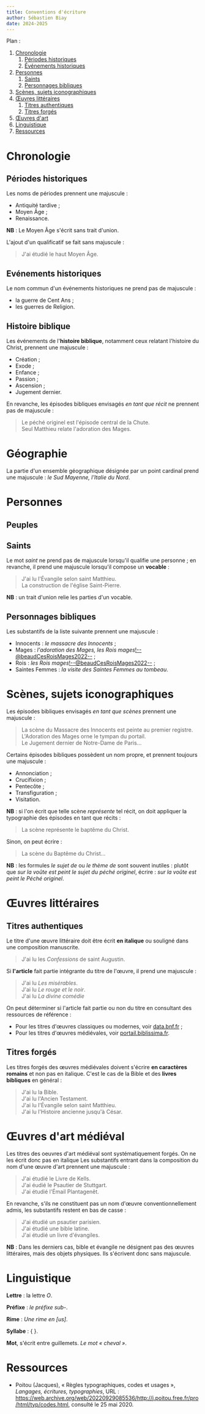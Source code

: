 ```yaml
---
title: Conventions d'écriture
author: Sébastien Biay
date: 2024-2025
---
```


Plan :

1. [Chronologie](#t1)
	1. [Périodes historiques](#t1-1)
	2. [Événements historiques](#t1-2)
2. [Personnes](#t2)
	1. [Saints](#t2-1)
	2. [Personnages bibliques](#t2-2)
3. [Scènes, sujets iconographiques](#t3)
4. [Œuvres littéraires](#t4)
	1. [Titres authentiques](#t4-1)
	2. [Titres forgés](#t4-2)
5. [Œuvres d'art](#t5)
6. [Linguistique](#t6)
7. [Ressources](#t7)

[comment]: <> (FINET)



<a id='t1'/>

# Chronologie


<a id='t1-1'/>

## Périodes historiques

Les noms de périodes prennent une majuscule :

- Antiquité tardive ;
- Moyen Âge ;
- Renaissance.

**NB** : Le Moyen Âge s'écrit sans trait d'union.

L'ajout d'un qualificatif se fait sans majuscule :

> J'ai étudié le haut Moyen Âge.


<a id='t1-2'/>

## Evénements historiques

Le nom commun d'un événements historiques ne prend pas de majuscule :

- la guerre de Cent Ans ;<!--ImpNat-->
- les guerres de Religion<!--ImpNat-->.

## Histoire biblique

Les événements de l'**histoire biblique**, notamment ceux relatant l'histoire du Christ, prennent une majuscule :

- Création ;
- Exode ;
- Enfance ;
- Passion ;
- Ascension ;
- Jugement dernier.

En revanche, les épisodes bibliques envisagés *en tant que récit* ne prennent pas de majuscule : 

> Le péché originel est l'épisode central de la Chute.\
 Seul Matthieu relate l'adoration des Mages.


<a id='t2'/>

# Géographie

La partie d'un ensemble géographique désignée par un point cardinal prend une majuscule : *le Sud Mayenne, l'Italie du Nord*.


# Personnes

## Peuples


<a id='t2-1'/>

## Saints

Le mot *saint* ne prend pas de majuscule lorsqu'il qualifie une personne ; en revanche, il prend une majuscule lorsqu'il compose un **vocable** : 

> J'ai lu l'Évangile selon saint Matthieu.\
 La construction de l'église Saint-Pierre.

**NB** : un trait d'union relie les parties d'un vocable.


<a id='t2-2'/>

## Personnages bibliques

Les substantifs de la liste suivante prennent une majuscule :

- Innocents : *le massacre des Innocents* ;
- Mages : *l'adoration des Mages, les Rois mages*<!--@beaudCesRoisMages2022--> ;
- Rois : *les Rois mages*<!--@beaudCesRoisMages2022--> ;
- Saintes Femmes : *la visite des Saintes Femmes au tombeau*<!--iconclass ; @poilpreRepresentationsCarolingiennesOttoniennes2022 ; biblissima avec un doute sur la maj initiale ; autres graphies : saintes-femmes dans @beaudCesRoisMages2022, p. 149-->.


<a id='t3'/>

# Scènes, sujets iconographiques

Les épisodes bibliques envisagés *en tant que scènes* prennent une majuscule :

> La scène du Massacre des Innocents est peinte au premier registre.\
 L'Adoration des Mages orne le tympan du portail.\
 Le Jugement dernier de Notre-Dame de Paris…

Certains épisodes bibliques possèdent un nom propre, et prennent toujours une majuscule :

- Annonciation ;
- Crucifixion ;
- Pentecôte ;
- Transfiguration ;
- Visitation.

**NB** : si l'on écrit que telle scène *représente* tel récit, on doit appliquer la typographie des épisodes en tant que récits : 

> La scène représente le baptême du Christ.

Sinon, on peut écrire :

> La scène du Baptême du Christ…

**NB** : les formules *le sujet de* ou *le thème de* sont souvent inutiles : plutôt que *sur la voûte est peint le sujet du péché originel*, écrire : *sur la voûte est peint le Péché originel*.



<a id='t4'/>

# Œuvres littéraires


<a id='t4-1'/>

## Titres authentiques

Le titre d'une œuvre littéraire doit être écrit **en italique** ou souligné dans une composition manuscrite.

> J'ai lu les *Confessions* de saint Augustin.

Si **l'article** fait partie intégrante du titre de l'œuvre, il prend une majuscule :

> J'ai lu *Les misérables*<!--DataBnF-->.\
 J'ai lu *Le rouge et le noir*<!--DataBnF-->.\
 J'ai lu *La divine comédie*<!--DataBnF-->

On peut déterminer si l'article fait partie ou non du titre en consultant des ressources de référence : 

- Pour les titres d'œuvres classiques ou modernes, voir [data.bnf.fr](https://data.bnf.fr) ;
- Pour les titres d'œuvres médiévales, voir [portail.biblissima.fr](https://portail.biblissima.fr/fr/).


<a id='t4-2'/>

## Titres forgés

Les titres forgés des œuvres médiévales doivent s'écrire **en caractères romains** et non pas en italique<!--F. Möhren-->.
C'est le cas de la Bible et des **livres bibliques** en général :

> J'ai lu la Bible.\
 J'ai lu l'Ancien Testament.\
 J'ai lu l'Évangile selon saint Matthieu.\
 J'ai lu l'Histoire ancienne jusqu'à César.


<a id='t5'/>

# Œuvres d'art médiéval

Les titres des oeuvres d'art médiéval sont systématiquement forgés. On ne les écrit donc pas en italique
Les substantifs entrant dans la composition du nom d'une œuvre d'art prennent une majuscule :

> J'ai étudié le Livre de Kells.\
 J'ai éudié le Psautier de Stuttgart.\
 J'ai étudié l'Émail Plantagenêt<!--convention non suivie sur le web-->.

En revanche, s'ils ne constituent pas un nom d'œuvre conventionnellement admis, les substantifs restent en bas de casse :

> J'ai étudié un psautier parisien.\
 J'ai étudié une bible latine.\
 J'ai étudié un livre d'évangiles.

**NB** : Dans les derniers cas, bible et évangile ne désignent pas des œuvres littéraires, mais des objets physiques. Ils s'écrivent donc sans majuscule.


<a id='t6'/>

# Linguistique

**Lettre** : la lettre *O*.

**Préfixe** : *le préfixe sub-*<!--Littré-->.

**Rime** : *Une rime en \[us\]*<!--Littré-->.

**Syllabe** : { }<!--Littré-->.

**Mot**, s'écrit entre guillemets<!--Littré-->. *Le mot « cheval »*.


<a id='t7'/>

# Ressources

- Poitou (Jacques), « Règles typographiques, codes et usages », *Langages, écritures, typographies*, URL : https://web.archive.org/web/20220929085536/http://j.poitou.free.fr/pro/html/typ/codes.html, consulté le 25 mai 2020.
